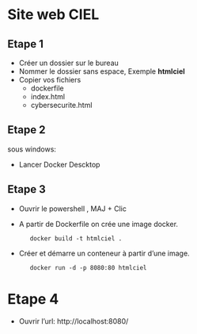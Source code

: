 # Site web CIEL

## Etape 1 
* Créer un dossier sur le bureau
* Nommer le dossier sans espace,     Exemple **htmlciel**
* Copier vos fichiers
  * dockerfile
  * index.html
  * cybersecurite.html

## Etape 2
sous windows:
* Lancer Docker Descktop

## Etape 3
* Ouvrir le powershell , MAJ + Clic
- A partir de Dockerfile on crée une image docker.

         docker build -t htmlciel .
  
- Créer et démarre un conteneur à partir d’une image.

         docker run -d -p 8080:80 htmlciel

# Etape 4
* Ouvrir l’url:   http://localhost:8080/
